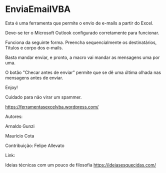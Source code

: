 # EnviaEmailVBA
Esta é uma ferramenta que permite o envio de e-mails a partir do Excel.

Deve-se ter o Microsoft Outlook configurado corretamente para funcionar.

Funciona da seguinte forma. Preencha sequencialmente os destinatários, Títulos e corpo dos e-mails.

Basta mandar enviar, e pronto, a macro vai mandar as mensagens uma por uma.

O botão "Checar antes de enviar" permite que se dê uma última olhada nas mensagens antes de enviar.

Enjoy!

Cuidado para não virar um spammer.


https://ferramentasexcelvba.wordpress.com/


Autores:

Arnaldo Gunzi 

Maurício Cota


Contribuição: Felipe Allevato


Link: 

Ideias técnicas com um pouco de filosofia
https://ideiasesquecidas.com/
